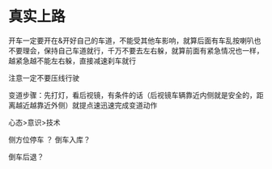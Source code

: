 # 真实上路


开车一定要开在&开好自己的车道，不能受其他车影响，就算后面有车乱按喇叭也不要理会，保持自己车道就行，千万不要去左右躲，就算前面有紧急情况也一样，越紧急越不能左右躲，直接减速刹车就行

注意一定不要压线行驶

变道步骤：先打灯，看后视镜，有条件的话（后视镜车辆靠近内侧就是安全的，距离越近越靠近外侧）就提点速迅速完成变道动作

心态>意识>技术

侧方位停车 ？ 倒车入库？

倒车后退？